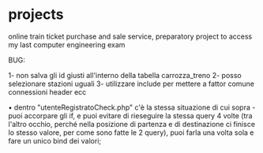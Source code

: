 # projects
online train ticket purchase and sale service, preparatory project to access my last computer engineering exam


BUG:


1- non salva gli id giusti all'interno della tabella carrozza_treno
2- posso selezionare stazioni uguali
3- utilizzare include per mettere a fattor comune connessioni header ecc




• dentro "utenteRegistratoCheck.php" c'è la stessa situazione di cui sopra - puoi accorpare gli if, e puoi evitare di rieseguire la stessa query 4 volte (tra l'altro occhio, perché nella posizione di partenza e di destinazione ci finisce lo stesso valore, per come sono fatte le 2 query), puoi farla una volta sola e fare un unico bind dei valori;



